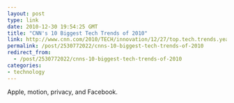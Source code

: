 ```yaml
---
layout: post
type: link
date: 2010-12-30 19:54:25 GMT
title: "CNN's 10 Biggest Tech Trends of 2010"
link: http://www.cnn.com/2010/TECH/innovation/12/27/top.tech.trends.year/index.html
permalink: /post/2530772022/cnns-10-biggest-tech-trends-of-2010
redirect_from: 
  - /post/2530772022/cnns-10-biggest-tech-trends-of-2010
categories:
- technology
---
```

Apple, motion, privacy, and Facebook.